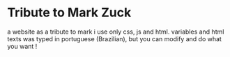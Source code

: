 # Tribute to Mark Zuck
a website as a tribute to mark
i use only css, js and html.
variables and html texts was typed in portuguese (Brazilian), but you can modify and do what you want !
